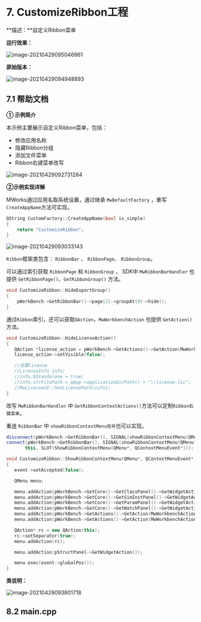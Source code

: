 # 7. CustomizeRibbon工程

**描述：**自定义Ribbon菜单

**运行效果：**

![image-20210429095046961](https://tangxing-markdown-pic.oss-cn-shenzhen.aliyuncs.com/images/20210429095047.png)

**原始版本：**

![image-20210429094948893](https://tangxing-markdown-pic.oss-cn-shenzhen.aliyuncs.com/images/20210429094948.png)



## 7.1 帮助文档

**① 示例简介**

本示例主要展示自定义Ribbon菜单，包括：

* 修改应用名称
* 隐藏Ribbon分组
* 添加文件菜单
* Ribbon右键菜单改写

![image-20210429092731284](https://tangxing-markdown-pic.oss-cn-shenzhen.aliyuncs.com/images/20210429092731.png)



**②示例实现详解**

MWorks通过应用名取系统设置，通过继承 `MwDefaultFactory` ，重写`CreateAppName`方法可实现。

~~~cpp
QString CustomFactory::CreateAppName(bool is_simple)
{
    return "CustomizeRibbon";
}
~~~

![image-20210429093033143](https://tangxing-markdown-pic.oss-cn-shenzhen.aliyuncs.com/images/20210429093033.png)

`Ribbon`框架类包含： `RibbonBar` 、 `RibbonPage`、 `RibbonGroup`。

可以通过索引获取 `RibbonPage` 和 `RibbonGroup` ， SDK中 `MwRibbonBarHandler` 也提供 `GetRibbonPage()`、`GetRibbonGroup()` 方法。

~~~cpp
void CustomizeRibbon::HideExportGroup()
{
    pWorkBench->GetRibbonBar()->page(2)->groupAt(0)->hide();
}
~~~

通过`Ribbon`索引，还可以获取`QAction`，`MwWorkbenchAction` 也提供 `GetAction()` 方法。

 ~~~cpp
void CustomizeRibbon::HideLicenseAction()
{
    QAction *license_action = pWorkBench->GetActions()->GetAction(MwWorkbenchAction::AT_LICENSE);
    license_action->setVisible(false);

    //设置license
    //LicenseInfo info;
    //info.bStandalone = true;
    //info.strFilePath = qApp->applicationDirPath() + "\\license.lic";
    //MwLicenseUI::SetLicensePath(info);
}
 ~~~

改写 `MwRibbonBarHandler` 中 `GetRibbonContextActions()`方法可以定制`Ribbon右键菜单`。

重连 `RibbonBar` 中 `showRibbonContextMenu信号`也可以实现。

 ~~~cpp
disconnect(pWorkBench->GetRibbonBar(), SIGNAL(showRibbonContextMenu(QMenu*, QContextMenuEvent*)), nullptr, 0);
connect(pWorkBench->GetRibbonBar(), SIGNAL(showRibbonContextMenu(QMenu*, QContextMenuEvent*)),
        this, SLOT(ShowRibbonContextMenu(QMenu*, QContextMenuEvent*)));

void CustomizeRibbon::ShowRibbonContextMenu(QMenu*, QContextMenuEvent* event)
{
    event->setAccepted(false);

    QMenu menu;

    menu.addAction(pWorkBench->GetCore()->GetClassPanel()->GetWidgetAction());
    menu.addAction(pWorkBench->GetCore()->GetSimInstPanel()->GetWidgetAction());
    menu.addAction(pWorkBench->GetCore()->GetParamPanel()->GetWidgetAction());
    menu.addAction(pWorkBench->GetCore()->GetWatchPanel()->GetWidgetAction());
    menu.addAction(pWorkBench->GetActions()->GetAction(MwWorkbenchAction::AT_COMMAND));
    menu.addAction(pWorkBench->GetActions()->GetAction(MwWorkbenchAction::AT_OUTPUT));

    QAction* rc = new QAction(this);
    rc->setSeparator(true);
    menu.addAction(rc);

    menu.addAction(pStructPanel->GetWidgetAction());

    menu.exec(event->globalPos());
}
 ~~~

**类说明：**

![image-20210429093801718](https://tangxing-markdown-pic.oss-cn-shenzhen.aliyuncs.com/images/20210429093801.png)

## 8.2 main.cpp

